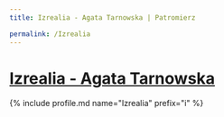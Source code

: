 ```yaml
---
title: Izrealia - Agata Tarnowska | Patromierz

permalink: /Izrealia
---
```


# [Izrealia - Agata Tarnowska](https://patronite.pl/Izrealia)

{% include profile.md name="Izrealia" prefix="i" %}
